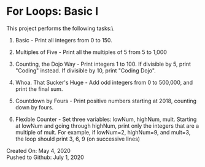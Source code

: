# For Loops: Basic I
This project performs the following tasks:\

1. Basic - Print all integers from 0 to 150.

2. Multiples of Five - Print all the multiples of 5 from 5 to 1,000

3. Counting, the Dojo Way - Print integers 1 to 100. If divisible by 5, print "Coding" instead. If divisible by 10, print "Coding Dojo".

4. Whoa. That Sucker's Huge - Add odd integers from 0 to 500,000, and print the final sum.

5. Countdown by Fours - Print positive numbers starting at 2018, counting down by fours.

6. Flexible Counter - Set three variables: lowNum, highNum, mult. Starting at lowNum and going through highNum, print only the integers that are a multiple of mult. For example, if lowNum=2, highNum=9, and mult=3, the loop should print 3, 6, 9 (on successive lines)

Created On: May 4, 2020\
Pushed to Github: July 1, 2020